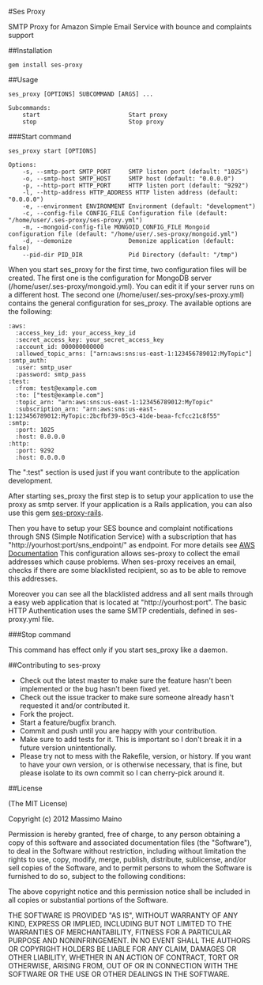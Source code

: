 #Ses Proxy

SMTP Proxy for Amazon Simple Email Service with bounce and complaints support

##Installation

    gem install ses-proxy

##Usage

    ses_proxy [OPTIONS] SUBCOMMAND [ARGS] ...

    Subcommands:
        start                         Start proxy
        stop                          Stop proxy

###Start command

    ses_proxy start [OPTIONS]

    Options:
        -s, --smtp-port SMTP_PORT     SMTP listen port (default: "1025")
        -o, --smtp-host SMTP_HOST     SMTP host (default: "0.0.0.0")
        -p, --http-port HTTP_PORT     HTTP listen port (default: "9292")
        -l, --http-address HTTP_ADDRESS HTTP listen address (default: "0.0.0.0")
        -e, --environment ENVIRONMENT Environment (default: "development")
        -c, --config-file CONFIG_FILE Configuration file (default: "/home/user/.ses-proxy/ses-proxy.yml")
        -m, --mongoid-config-file MONGOID_CONFIG_FILE Mongoid configuration file (default: "/home/user/.ses-proxy/mongoid.yml")
        -d, --demonize                Demonize application (default: false)
        --pid-dir PID_DIR             Pid Directory (default: "/tmp")

When you start ses\_proxy for the first time, two configuration files will be created.
The first one is the configuration for MongoDB server (/home/user/.ses-proxy/mongoid.yml). You can edit it if your server runs on a different host.
The second one (/home/user/.ses-proxy/ses-proxy.yml) contains the general configuration for ses\_proxy. The available options are the following:

    :aws:
      :access_key_id: your_access_key_id
      :secret_access_key: your_secret_access_key
      :account_id: 000000000000
      :allowed_topic_arns: ["arn:aws:sns:us-east-1:123456789012:MyTopic"]
    :smtp_auth:
      :user: smtp_user
      :password: smtp_pass
    :test:
      :from: test@example.com
      :to: ["test@example.com"]
      :topic_arn: "arn:aws:sns:us-east-1:123456789012:MyTopic"
      :subscription_arn: "arn:aws:sns:us-east-1:123456789012:MyTopic:2bcfbf39-05c3-41de-beaa-fcfcc21c8f55"
    :smtp:
      :port: 1025
      :host: 0.0.0.0
    :http:
      :port: 9292
      :host: 0.0.0.0

The ":test" section is used just if you want contribute to the application development.

After starting ses\_proxy the first step is to setup your application to use the proxy as smtp server.
If your application is a Rails application, you can also use this gem [ses-proxy-rails](https://github.com/maintux/ses-proxy-rails).

Then you have to setup your SES bounce and complaint notifications through SNS (Simple Notification Service) with a subscription that has "http://yourhost:port/sns_endpoint/" as endpoint. For more details see [AWS Documentation](http://docs.aws.amazon.com/ses/latest/DeveloperGuide/ConfiguringNotificationsSNS.html)
This configuration allows ses-proxy to collect the email addresses which cause problems. When ses-proxy receives an email, checks if there are some blacklisted recipient, so as to be able to remove this addresses.

Moreover you can see all the blacklisted address and all sent mails through a easy web application that is located at "http://yourhost:port". The basic HTTP Authentication uses the same SMTP credentials, defined in ses-proxy.yml file.

###Stop command

This command has effect only if you start ses\_proxy like a daemon.

##Contributing to ses-proxy

* Check out the latest master to make sure the feature hasn't been implemented or the bug hasn't been fixed yet.
* Check out the issue tracker to make sure someone already hasn't requested it and/or contributed it.
* Fork the project.
* Start a feature/bugfix branch.
* Commit and push until you are happy with your contribution.
* Make sure to add tests for it. This is important so I don't break it in a future version unintentionally.
* Please try not to mess with the Rakefile, version, or history. If you want to have your own version, or is otherwise necessary, that is fine, but please isolate to its own commit so I can cherry-pick around it.

##License

(The MIT License)

Copyright (c) 2012 Massimo Maino

Permission is hereby granted, free of charge, to any person obtaining a copy of this software and associated documentation files (the "Software"), to deal in the Software without restriction, including without limitation the rights to use, copy, modify, merge, publish, distribute, sublicense, and/or sell copies of the Software, and to permit persons to whom the Software is furnished to do so, subject to the following conditions:

The above copyright notice and this permission notice shall be included in all copies or substantial portions of the Software.

THE SOFTWARE IS PROVIDED "AS IS", WITHOUT WARRANTY OF ANY KIND, EXPRESS OR IMPLIED, INCLUDING BUT NOT LIMITED TO THE WARRANTIES OF MERCHANTABILITY, FITNESS FOR A PARTICULAR PURPOSE AND NONINFRINGEMENT. IN NO EVENT SHALL THE AUTHORS OR COPYRIGHT HOLDERS BE LIABLE FOR ANY CLAIM, DAMAGES OR OTHER LIABILITY, WHETHER IN AN ACTION OF CONTRACT, TORT OR OTHERWISE, ARISING FROM, OUT OF OR IN CONNECTION WITH THE SOFTWARE OR THE USE OR OTHER DEALINGS IN THE SOFTWARE.
